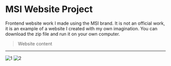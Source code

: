 # MSI Website Project
Frontend website work I made using the MSI brand. It is not an official work, it is an example of a website I created with my own imagination.
You can download the zip file and run it on your own computer.

>Website content

---
![1](https://github.com/user-attachments/assets/affe37dd-daa0-4a50-8c0a-d7a080ebb4d6)
![2](https://github.com/user-attachments/assets/4c0ebc85-d447-4be6-908a-5dff026a1a59)

